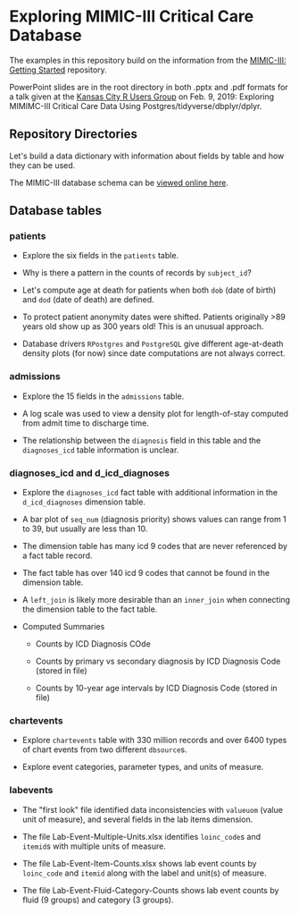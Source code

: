 # Exploring MIMIC-III Critical Care Database

The examples in this repository build on the information from the [MIMIC-III: Getting Started](https://github.com/EarlGlynn/MIMIC-III-Getting-Started) repository.

PowerPoint slides are in the root directory in both .pptx and .pdf formats for a talk given at the [Kansas City R Users Group](https://www.meetup.com/Kansas-City-R-Users-Group/) on Feb. 9, 2019:  Exploring MIMIMC-III Critical Care Data Using Postgres/tidyverse/dbplyr/dplyr.

## Repository Directories

Let's build a data dictionary with information about fields by table and how they can be used.

The MIMIC-III database schema can be [viewed online here](https://mit-lcp.github.io/mimic-schema-spy/tables/admissions.html).

## Database tables

### patients

* Explore the six fields in the `patients` table.

* Why is there a pattern in the counts of records by `subject_id`?

* Let's compute age at death for patients when both `dob` (date of birth) and `dod` (date of death) are defined.

* To protect patient anonymity dates were shifted.  Patients originally >89 years old show up as 300 years old!  This is an unusual approach.

* Database drivers `RPostgres` and `PostgreSQL` give different age-at-death density plots (for now) since date computations are not always correct.

### admissions

* Explore the 15 fields in the `admissions` table.

* A log scale was used to view a density plot for length-of-stay computed from admit time to discharge time.

* The relationship between the `diagnosis` field in this table and the `diagnoses_icd` table information is unclear.

### diagnoses_icd and d_icd_diagnoses

* Explore the `diagnoses_icd` fact table with additional information in the `d_icd_diagnoses` dimension table.

* A bar plot of `seq_num` (diagnosis priority) shows values can range from 1 to 39, but usually are less than 10.

* The dimension table has many icd 9 codes that are never referenced by a fact table record.

* The fact table has over 140 icd 9 codes that cannot be found in the dimension table.

* A `left_join` is likely more desirable than an `inner_join` when connecting the dimension table to the fact table.

* Computed Summaries

  * Counts by ICD Diagnosis COde

  * Counts by primary vs secondary diagnosis by ICD Diagnosis Code (stored in file)

  * Counts by 10-year age intervals by ICD Diagnosis Code (stored in file)

### chartevents

* Explore `chartevents` table with 330 million records and over 6400 types of chart events from two different `dbsource`s.

* Explore event categories, parameter types, and units of measure.

### labevents

* The "first look" file identified data inconsistencies with `valueuom` (value unit of measure), and several fields in the lab items dimension.

* The file Lab-Event-Multiple-Units.xlsx identifies `loinc_code`s and `itemid`s with multiple units of measure.

* The file Lab-Event-Item-Counts.xlsx shows lab event counts by `loinc_code` and `itemid` along with the label and unit(s) of measure.

* The file Lab-Event-Fluid-Category-Counts shows lab event counts by fluid (9 groups) and category (3 groups).



